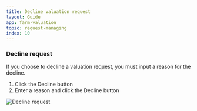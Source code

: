 ```yaml
---
title: Decline valuation request
layout: Guide
app: farm-valuation
topic: request-managing
index: 10
---
```


### Decline request

If you choose to decline a valuation request, you must input a reason for the decline. 

1. Click the Decline button
2. Enter a reason and click the Decline button

![Decline request](images/ENT_decline_request.png)